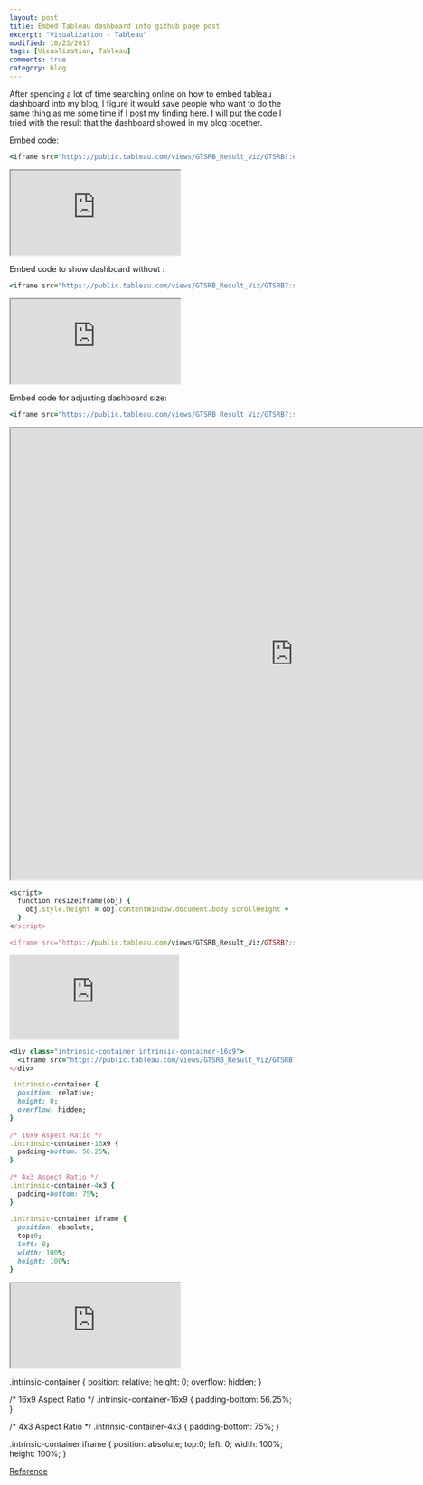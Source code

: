 ```yaml
---
layout: post
title: Embed Tableau dashboard into github page post
excerpt: "Visualization - Tableau"
modified: 10/23/2017
tags: [Visualization, Tableau]
comments: true
category: blog
---  
```


After spending a lot of time searching online on how to embed tableau dashboard into my blog, I figure it would save people who want to do the same thing as me some time if I post my finding here. I will put the code I tried with the result that the dashboard showed in my blog together. 


Embed code:  
~~~ ruby
<iframe src="https://public.tableau.com/views/GTSRB_Result_Viz/GTSRB?:embed=y&:display_count=yes"></iframe>
~~~
  
<iframe src="https://public.tableau.com/views/GTSRB_Result_Viz/GTSRB?:embed=y&:display_count=yes"></iframe>


Embed code to show dashboard without :  
~~~ ruby
<iframe src="https://public.tableau.com/views/GTSRB_Result_Viz/GTSRB?:showVizHome=no&:embed=true"></iframe>
~~~
  
<iframe src="https://public.tableau.com/views/GTSRB_Result_Viz/GTSRB?:showVizHome=no&:embed=true"></iframe>


Embed code for adjusting dashboard size:    
~~~ ruby
<iframe src="https://public.tableau.com/views/GTSRB_Result_Viz/GTSRB?:showVizHome=no&:embed=true" width = '1000' height = '800'></iframe>
~~~  
<iframe src="https://public.tableau.com/views/GTSRB_Result_Viz/GTSRB?:showVizHome=no&:embed=true" width = '1000' height = '800'></iframe>  

~~~ ruby
<script>
  function resizeIframe(obj) {
    obj.style.height = obj.contentWindow.document.body.scrollHeight + 'px';
  }
</script>

<iframe src="https://public.tableau.com/views/GTSRB_Result_Viz/GTSRB?:showVizHome=no&:embed=true" frameborder="0" scrolling="no" onload="resizeIframe(this)" /></iframe> 
~~~  

<script>
  function resizeIframe(obj) {
    obj.style.height = obj.contentWindow.document.body.scrollHeight + 'px';
  }
</script>

<iframe src="https://public.tableau.com/views/GTSRB_Result_Viz/GTSRB?:showVizHome=no&:embed=true" frameborder="0" scrolling="no" onload="resizeIframe(this)" /></iframe> 

~~~ ruby
<div class="intrinsic-container intrinsic-container-16x9">
  <iframe src="https://public.tableau.com/views/GTSRB_Result_Viz/GTSRB?:showVizHome=no&:embed=true" allowfullscreen></iframe>
</div>

.intrinsic-container {
  position: relative;
  height: 0;
  overflow: hidden;
}
 
/* 16x9 Aspect Ratio */
.intrinsic-container-16x9 {
  padding-bottom: 56.25%;
}
 
/* 4x3 Aspect Ratio */
.intrinsic-container-4x3 {
  padding-bottom: 75%;
}
 
.intrinsic-container iframe {
  position: absolute;
  top:0;
  left: 0;
  width: 100%;
  height: 100%;
}
~~~  

<div class="intrinsic-container intrinsic-container-16x9">
  <iframe src="https://public.tableau.com/views/GTSRB_Result_Viz/GTSRB?:showVizHome=no&:embed=true" allowfullscreen></iframe>
</div>

.intrinsic-container {
  position: relative;
  height: 0;
  overflow: hidden;
}
 
/* 16x9 Aspect Ratio */
.intrinsic-container-16x9 {
  padding-bottom: 56.25%;
}
 
/* 4x3 Aspect Ratio */
.intrinsic-container-4x3 {
  padding-bottom: 75%;
}
 
.intrinsic-container iframe {
  position: absolute;
  top:0;
  left: 0;
  width: 100%;
  height: 100%;
}

[Reference](http://kb.tableau.com/articles/howto/embedding-tableau-public-views-in-iframes)
